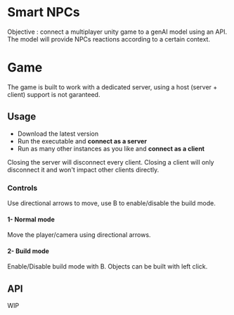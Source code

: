 # Smart NPCs

Objective : connect a multiplayer unity game to a genAI model using an API. The model will provide NPCs reactions according to a certain context.

# Game

The game is built to work with a dedicated server, using a host (server + client) support is not garanteed.

## Usage

- Download the latest version
- Run the executable and **connect as a server**
- Run as many other instances as you like and **connect as a client**

Closing the server will disconnect every client.
Closing a client will only disconnect it and won't impact other clients directly.

### Controls

Use directional arrows to move, use B to enable/disable the build mode.

#### 1- Normal mode

Move the player/camera using directional arrows.

#### 2- Build mode

Enable/Disable build mode with B.
Objects can be built with left click.

## API

WIP
